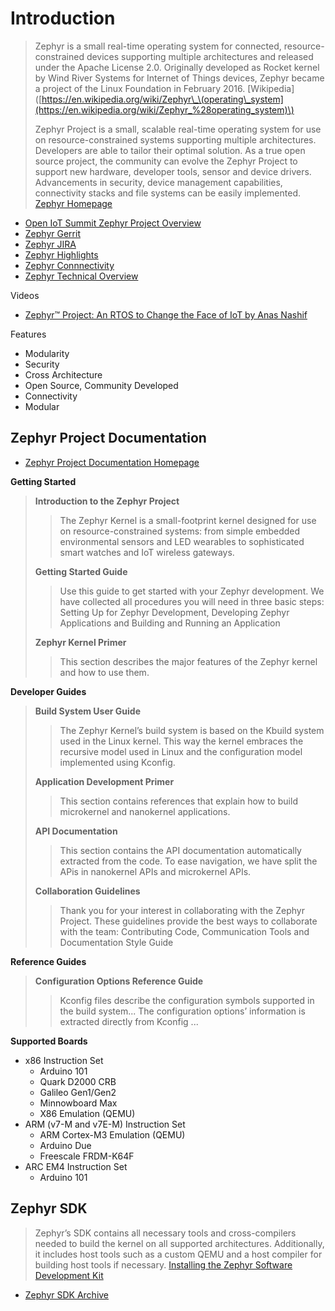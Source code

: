 # Introduction

> Zephyr is a small real-time operating system for connected, resource-constrained devices supporting multiple architectures and released under the Apache License 2.0. Originally developed as Rocket kernel by Wind River Systems for Internet of Things devices, Zephyr became a project of the Linux Foundation in February 2016. \[Wikipedia\]\([https://en.wikipedia.org/wiki/Zephyr\_\(operating\_system](https://en.wikipedia.org/wiki/Zephyr_%28operating_system)\)
>
> Zephyr Project is a small, scalable real-time operating system for use on resource-constrained systems supporting multiple architectures. Developers are able to tailor their optimal solution. As a true open source project, the community can evolve the Zephyr Project to support new hardware, developer tools, sensor and device drivers. Advancements in security, device management capabilities, connectivity stacks and file systems can be easily implemented. [Zephyr Homepage](https://www.zephyrproject.org/)

* [Open IoT Summit Zephyr Project Overview](http://events.linuxfoundation.org/sites/events/files/slides/Zephyr%20Overview%20-%20OpenIOT%20Summit%202016.pdf)
* [Zephyr Gerrit](https://github.com/theiotlearninginitiative/zephyr/tree/2509b0d965adca79d8d82d2076b807ad9436c43e/documentation/gerrit.zephyrporjectorg)
* [Zephyr JIRA](https://github.com/theiotlearninginitiative/zephyr/tree/2509b0d965adca79d8d82d2076b807ad9436c43e/documentation/jira.zephyrproject.org)
* [Zephyr Highlights](https://www.zephyrproject.org/sites/local-zephyr/files/zephyr_project_highlights.pdf)
* [Zephyr Connnectivity](https://www.zephyrproject.org/sites/local-zephyr/files/zephyr_project_connectivity.pdf)
* [Zephyr Technical Overview](https://www.zephyrproject.org/sites/local-zephyr/files/zephyr_project_technical_overview.pdf)

Videos

* [Zephyr™ Project: An RTOS to Change the Face of IoT by Anas Nashif](https://www.youtube.com/watch?v=fkfhWVOO8-w)

Features

* Modularity
* Security
* Cross Architecture
* Open Source, Community Developed
* Connectivity
* Modular

## Zephyr Project Documentation

* [Zephyr Project Documentation Homepage](https://www.zephyrproject.org/doc/index.html)

**Getting Started**

> **Introduction to the Zephyr Project**
>
> > The Zephyr Kernel is a small-footprint kernel designed for use on resource-constrained systems: from simple embedded environmental sensors and LED wearables to sophisticated smart watches and IoT wireless gateways.
>
> **Getting Started Guide**
>
> > Use this guide to get started with your Zephyr development. We have collected all procedures you will need in three basic steps: Setting Up for Zephyr Development, Developing Zephyr Applications and Building and Running an Application
>
> **Zephyr Kernel Primer**
>
> > This section describes the major features of the Zephyr kernel and how to use them.

**Developer Guides**

> **Build System User Guide**
>
> > The Zephyr Kernel’s build system is based on the Kbuild system used in the Linux kernel. This way the kernel embraces the recursive model used in Linux and the configuration model implemented using Kconfig.
>
> **Application Development Primer**
>
> > This section contains references that explain how to build microkernel and nanokernel applications.
>
> **API Documentation**
>
> > This section contains the API documentation automatically extracted from the code. To ease navigation, we have split the APis in nanokernel APIs and microkernel APIs.
>
> **Collaboration Guidelines**
>
> > Thank you for your interest in collaborating with the Zephyr Project. These guidelines provide the best ways to collaborate with the team: Contributing Code, Communication Tools and Documentation Style Guide

**Reference Guides**

> **Configuration Options Reference Guide**
>
> > Kconfig files describe the configuration symbols supported in the build system... The configuration options’ information is extracted directly from Kconfig ...

**Supported Boards**

* x86 Instruction Set
  * Arduino 101
  * Quark D2000 CRB
  * Galileo Gen1/Gen2
  * Minnowboard Max
  * X86 Emulation \(QEMU\) 
* ARM \(v7-M and v7E-M\) Instruction Set
  * ARM Cortex-M3 Emulation \(QEMU\)
  * Arduino Due
  * Freescale FRDM-K64F
* ARC EM4 Instruction Set
  * Arduino 101 

## Zephyr SDK

> Zephyr’s SDK contains all necessary tools and cross-compilers needed to build the kernel on all supported architectures. Additionally, it includes host tools such as a custom QEMU and a host compiler for building host tools if necessary. [Installing the Zephyr Software Development Kit](https://www.zephyrproject.org/doc/getting_started/installation_linux.html)

* [Zephyr SDK Archive](https://nexus.zephyrproject.org/content/repositories/releases/org/zephyrproject/zephyr-sdk/)

